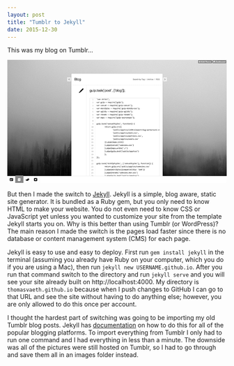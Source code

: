 ```yaml
---
layout: post
title: "Tumblr to Jekyll"
date: 2015-12-30
---
```

This was my blog on Tumblr...

<img src="/assets/images/misc/tumblr-1.png" alt="Blog Screenshot"/>

But then I made the switch to <a href="https://jekyllrb.com/" target="_blank">Jekyll</a>. Jekyll is a simple, blog aware, static site generator. It is bundled as a Ruby gem, but you only need to know HTML to make your website. You do not even need to know CSS or JavaScript yet unless you wanted to customize your site from the template Jekyll starts you on. Why is this better than using Tumblr (or WordPress)? The main reason I made the switch is the pages load faster since there is no database or content management system (CMS) for each page.

Jekyll is easy to use and easy to deploy. First run `gem install jekyll` in the terminal (assuming you already have Ruby on your computer, which you do if you are using a Mac), then run `jekyll new USERNAME.github.io`. After you run that command switch to the directory and run `jekyll serve` and you will see your site already built on http://localhost:4000. My directory is `thomasvaeth.github.io` because when I push changes to GitHub I can go to that URL and see the site without having to do anything else; however, you are only allowed to do this once per account.

I thought the hardest part of switching was going to be importing my old Tumblr blog posts. Jekyll has <a href="http://import.jekyllrb.com/docs/home/" target="_blank">documentation</a> on how to do this for all of the popular blogging platforms. To import everything from Tumblr I only had to run one command and I had everything in less than a minute. The downside was all of the pictures were still hosted on Tumblr, so I had to go through and save them all in an images folder instead.
